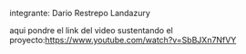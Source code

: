 integrante:
Dario Restrepo Landazury

aqui pondre el link del video sustentando el proyecto:https://www.youtube.com/watch?v=SbBJXn7NfVY
